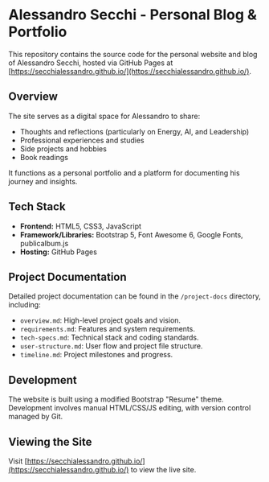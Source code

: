 # Alessandro Secchi - Personal Blog & Portfolio

This repository contains the source code for the personal website and blog of Alessandro Secchi, hosted via GitHub Pages at [https://secchialessandro.github.io/](https://secchialessandro.github.io/).

## Overview

The site serves as a digital space for Alessandro to share:
- Thoughts and reflections (particularly on Energy, AI, and Leadership)
- Professional experiences and studies
- Side projects and hobbies
- Book readings

It functions as a personal portfolio and a platform for documenting his journey and insights.

## Tech Stack

- **Frontend:** HTML5, CSS3, JavaScript
- **Framework/Libraries:** Bootstrap 5, Font Awesome 6, Google Fonts, publicalbum.js
- **Hosting:** GitHub Pages

## Project Documentation

Detailed project documentation can be found in the `/project-docs` directory, including:
- `overview.md`: High-level project goals and vision.
- `requirements.md`: Features and system requirements.
- `tech-specs.md`: Technical stack and coding standards.
- `user-structure.md`: User flow and project file structure.
- `timeline.md`: Project milestones and progress.

## Development

The website is built using a modified Bootstrap "Resume" theme. Development involves manual HTML/CSS/JS editing, with version control managed by Git.

## Viewing the Site

Visit [https://secchialessandro.github.io/](https://secchialessandro.github.io/) to view the live site. 